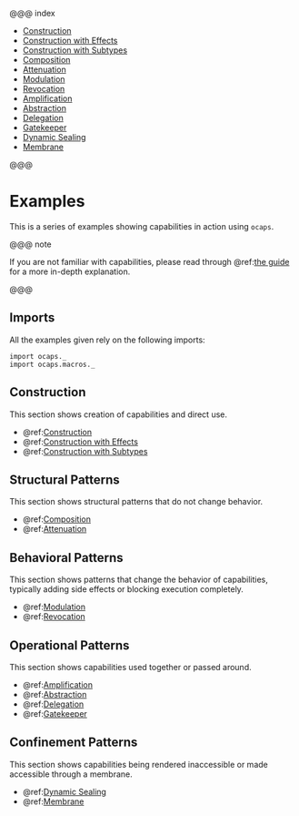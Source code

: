 @@@ index

* [Construction](construction.md)
* [Construction with Effects](effects.md)
* [Construction with Subtypes](subtypes.md)
* [Composition](composition.md)
* [Attenuation](attenuation.md)
* [Modulation](modulation.md)
* [Revocation](revocation.md)
* [Amplification](amplification.md)
* [Abstraction](abstraction.md)
* [Delegation](delegation.md)
* [Gatekeeper](gatekeeper.md)
* [Dynamic Sealing](dynamic_seal.md)
* [Membrane](membrane.md)

@@@

# Examples

This is a series of examples showing capabilities in action using `ocaps`.  

@@@ note
    
If you are not familiar with capabilities, please read through @ref:[the guide](../guide/index.md) for a more in-depth explanation.

@@@


## Imports

All the examples given rely on the following imports:

```
import ocaps._
import ocaps.macros._
```

## Construction

This section shows creation of capabilities and direct use.

* @ref:[Construction](construction.md)
* @ref:[Construction with Effects](effects.md)
* @ref:[Construction with Subtypes](subtypes.md)

## Structural Patterns

This section shows structural patterns that do not change behavior.

* @ref:[Composition](composition.md)
* @ref:[Attenuation](attenuation.md)

## Behavioral Patterns

This section shows patterns that change the behavior of capabilities, typically adding side effects or blocking execution completely.

* @ref:[Modulation](modulation.md)
* @ref:[Revocation](revocation.md)

## Operational Patterns

This section shows capabilities used together or passed around.

* @ref:[Amplification](amplification.md)
* @ref:[Abstraction](abstraction.md)
* @ref:[Delegation](delegation.md)
* @ref:[Gatekeeper](gatekeeper.md)

## Confinement Patterns

This section shows capabilities being rendered inaccessible or made accessible through a membrane.

* @ref:[Dynamic Sealing](dynamic_seal.md)
* @ref:[Membrane](membrane.md)
